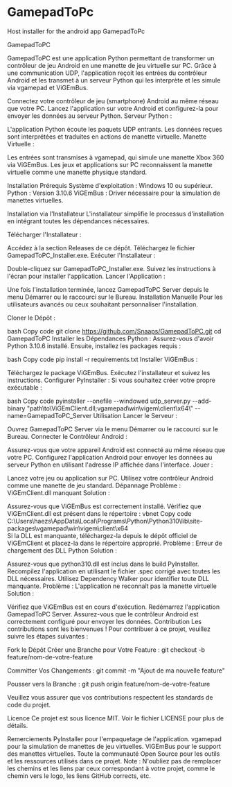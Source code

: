 # GamepadToPc
Host installer for the android app GamepadToPc

GamepadToPC

GamepadToPC est une application Python permettant de transformer un contrôleur de jeu Android en une manette de jeu virtuelle sur PC. Grâce à une communication UDP, l'application reçoit les entrées du contrôleur Android et les transmet à un serveur Python qui les interprète et les simule via vgamepad et ViGEmBus.


Connectez votre contrôleur de jeu (smartphone) Android au même réseau que votre PC.
Lancez l'application sur votre Android et configurez-la pour envoyer les données au serveur Python.
Serveur Python :

L'application Python écoute les paquets UDP entrants.
Les données reçues sont interprétées et traduites en actions de manette virtuelle.
Manette Virtuelle :

Les entrées sont transmises à vgamepad, qui simule une manette Xbox 360 via ViGEmBus.
Les jeux et applications sur PC reconnaissent la manette virtuelle comme une manette physique standard.


Installation
Prérequis
Système d'exploitation : Windows 10 ou supérieur.
Python : Version 3.10.6
ViGEmBus : Driver nécessaire pour la simulation de manettes virtuelles.

Installation via l'Installateur
L'installateur simplifie le processus d'installation en intégrant toutes les dépendances nécessaires.

Télécharger l'Installateur :

Accédez à la section Releases de ce dépôt.
Téléchargez le fichier GamepadToPC_Installer.exe.
Exécuter l'Installateur :

Double-cliquez sur GamepadToPC_Installer.exe.
Suivez les instructions à l'écran pour installer l'application.
Lancer l'Application :

Une fois l'installation terminée, lancez GamepadToPC Server depuis le menu Démarrer ou le raccourci sur le Bureau.
Installation Manuelle
Pour les utilisateurs avancés ou ceux souhaitant personnaliser l'installation.

Cloner le Dépôt :

bash
Copy code
git clone https://github.com/Snaaps/GamepadToPC.git
cd GamepadToPC
Installer les Dépendances Python : Assurez-vous d'avoir Python 3.10.6 installé. Ensuite, installez les packages requis :

bash
Copy code
pip install -r requirements.txt
Installer ViGEmBus :

Téléchargez le package ViGEmBus.
Exécutez l'installateur et suivez les instructions.
Configurer PyInstaller : Si vous souhaitez créer votre propre exécutable :

bash
Copy code
pyinstaller --onefile --windowed udp_server.py --add-binary "path\to\ViGEmClient.dll;vgamepad\win\vigem\client\x64\\" --name=GamepadToPC_Server
Utilisation
Lancer le Serveur :

Ouvrez GamepadToPC Server via le menu Démarrer ou le raccourci sur le Bureau.
Connecter le Contrôleur Android :

Assurez-vous que votre appareil Android est connecté au même réseau que votre PC.
Configurez l'application Android pour envoyer les données au serveur Python en utilisant l'adresse IP affichée dans l'interface.
Jouer :

Lancez votre jeu ou application sur PC.
Utilisez votre contrôleur Android comme une manette de jeu standard.
Dépannage
Problème : ViGEmClient.dll manquant
Solution :

Assurez-vous que ViGEmBus est correctement installé.
Vérifiez que ViGEmClient.dll est présent dans le répertoire :
vbnet
Copy code
C:\Users\haezs\AppData\Local\Programs\Python\Python310\lib\site-packages\vgamepad\win\vigem\client\x64\
Si la DLL est manquante, téléchargez-la depuis le dépôt officiel de ViGEmClient et placez-la dans le répertoire approprié.
Problème : Erreur de chargement des DLL Python
Solution :

Assurez-vous que python310.dll est inclus dans le build PyInstaller.
Recompilez l'application en utilisant le fichier .spec corrigé avec toutes les DLL nécessaires.
Utilisez Dependency Walker pour identifier toute DLL manquante.
Problème : L'application ne reconnaît pas la manette virtuelle
Solution :

Vérifiez que ViGEmBus est en cours d'exécution.
Redémarrez l'application GamepadToPC Server.
Assurez-vous que le contrôleur Android est correctement configuré pour envoyer les données.
Contribution
Les contributions sont les bienvenues ! Pour contribuer à ce projet, veuillez suivre les étapes suivantes :

Fork le Dépôt
Créer une Branche pour Votre Feature :
git checkout -b feature/nom-de-votre-feature

Committer Vos Changements :
git commit -m "Ajout de ma nouvelle feature"

Pousser vers la Branche :
git push origin feature/nom-de-votre-feature

Veuillez vous assurer que vos contributions respectent les standards de code du projet.

Licence
Ce projet est sous licence MIT. Voir le fichier LICENSE pour plus de détails.

Remerciements
PyInstaller pour l'empaquetage de l'application.
vgamepad pour la simulation de manettes de jeu virtuelles.
ViGEmBus pour le support des manettes virtuelles.
Toute la communauté Open Source pour les outils et les ressources utilisés dans ce projet.
Note : N'oubliez pas de remplacer les chemins et les liens par ceux correspondant à votre projet, comme le chemin vers le logo, les liens GitHub corrects, etc.
